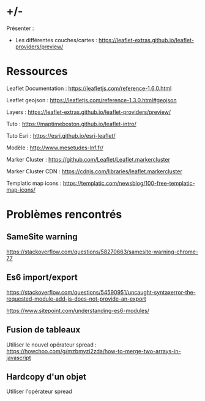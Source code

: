 # +/-

Présenter : 

- Les différentes couches/cartes :  https://leaflet-extras.github.io/leaflet-providers/preview/ 





# Ressources

Leaflet Documentation :  https://leafletjs.com/reference-1.6.0.html

Leaflet geojson :  https://leafletjs.com/reference-1.3.0.html#geojson 

Layers :  https://leaflet-extras.github.io/leaflet-providers/preview/ 

Tuto :  https://maptimeboston.github.io/leaflet-intro/ 

Tuto Esri :  https://esri.github.io/esri-leaflet/ 

Modèle :  http://www.mesetudes-lnf.fr/ 

Marker Cluster :  https://github.com/Leaflet/Leaflet.markercluster 

Marker Cluster CDN :  https://cdnjs.com/libraries/leaflet.markercluster 

Templatic map icons :  https://templatic.com/newsblog/100-free-templatic-map-icons/





# Problèmes rencontrés



## SameSite warning

https://stackoverflow.com/questions/58270663/samesite-warning-chrome-77 



## Es6 import/export

https://stackoverflow.com/questions/54590951/uncaught-syntaxerror-the-requested-module-add-js-does-not-provide-an-export 

https://www.sitepoint.com/understanding-es6-modules/ 



## Fusion de tableaux

Utiliser le nouvel opérateur spread :  https://howchoo.com/g/mzbmyzi2zda/how-to-merge-two-arrays-in-javascript 



## Hardcopy d'un objet

Utiliser l'opérateur spread